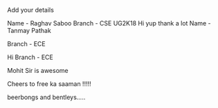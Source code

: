Add your details

Name - Raghav Saboo 
Branch - CSE
UG2K18
Hi
yup
thank a lot
Name - Tanmay Pathak 


Branch - ECE

Hi 
Branch - ECE

Mohit Sir is awesome

Cheers to free ka saaman !!!!!

beerbongs and bentleys.....
